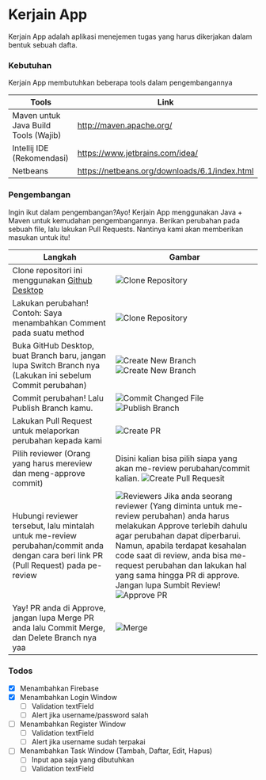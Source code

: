 # Kerjain App
Kerjain App adalah aplikasi menejemen tugas yang harus dikerjakan dalam bentuk sebuah dafta.

### Kebutuhan

Kerjain App membutuhkan beberapa tools dalam pengembangannya

| Tools | Link |
| ------ | ------ |
| Maven untuk Java Build Tools (Wajib) | http://maven.apache.org/ |
| Intellij IDE (Rekomendasi) | https://www.jetbrains.com/idea/ |
| Netbeans | https://netbeans.org/downloads/6.1/index.html |

### Pengembangan

Ingin ikut dalam pengembangan?Ayo!
Kerjain App menggunakan Java + Maven untuk kemudahan pengembangannya.
Berikan perubahan pada sebuah file, lalu lakukan Pull Requests. Nantinya kami akan memberikan masukan untuk itu!

| Langkah | Gambar |
| ------ | ------ |
| Clone repositori ini menggunakan [Github Desktop](https://desktop.github.com/) | ![Clone Repository](https://api.monosnap.com/file/download?id=sLdMqjFbgTcJVTu68OuE8PzigNk4FG) |
| Lakukan perubahan! Contoh: Saya menambahkan Comment pada suatu method | ![Clone Repository](https://api.monosnap.com/file/download?id=p3tH0pXJNxK8V5K9NEf0JndSaMW6TA) |
| Buka GitHub Desktop, buat Branch baru, jangan lupa Switch Branch nya (Lakukan ini sebelum Commit perubahan) | ![Create New Branch](https://api.monosnap.com/file/download?id=sLzz8gplMpPCL8JZmy8TQTMF9HR3i1)![Create New Branch](https://api.monosnap.com/file/download?id=K1aWWxZNEvzTfDUWGWt2DGUv0D2kj3) |
| Commit perubahan! Lalu Publish Branch kamu. | ![Commit Changed File](https://api.monosnap.com/file/download?id=IxiOh7xrn5LCKdYqalEf2UOgkfZ05J) ![Publish Branch](https://api.monosnap.com/file/download?id=TV5960sarcOMIPVq6tqSvyGbv56R9C) |
| Lakukan Pull Request untuk melaporkan perubahan kepada kami | ![Create PR](https://api.monosnap.com/file/download?id=On9uI1VVsUzcMmcdIfaRRA8lHuPuX3) |
| Pilih reviewer (Orang yang harus mereview dan meng-approve commit) | Disini kalian bisa pilih siapa yang akan me-review perubahan/commit kalian. ![Create Pull Requesit](https://api.monosnap.com/file/download?id=m2irnZktB7FJzLmIGzjKEQfPFNETye) |
| Hubungi reviewer tersebut, lalu mintalah untuk me-review perubahan/commit anda dengan cara beri link PR (Pull Request) pada pe-review | ![Reviewers](https://api.monosnap.com/file/download?id=BmADcQPFhGZfWiB45hsASKfvmC2Pdc) Jika anda seorang reviewer (Yang diminta untuk me-review perubahan) anda harus melakukan Approve terlebih dahulu agar perubahan dapat diperbarui. Namun, apabila terdapat kesahalan code saat di review, anda bisa me-request perubahan dan lakukan hal yang sama hingga PR di approve. Jangan lupa Sumbit Review! ![Approve PR](https://api.monosnap.com/file/download?id=qucL5rvH05JhgYBrwMDv5CaCzec7LN) |
| Yay! PR anda di Approve, jangan lupa Merge PR anda lalu Commit Merge, dan Delete Branch nya yaa | ![Merge](https://api.monosnap.com/file/download?id=2o4kC7B7BWGrjrJRF7e0cRLDPv5wET)|

### Todos
- [x] Menambahkan Firebase
- [x] Menambahkan Login Window
    - [ ] Validation textField
    - [ ] Alert jika username/password salah
- [ ] Menambahkan Register Window
    - [ ] Validation textField
    - [ ] Alert jika username sudah terpakai
- [ ] Menambahkan Task Window (Tambah, Daftar, Edit, Hapus)
    - [ ] Input apa saja yang dibutuhkan
    - [ ] Validation textField
